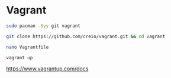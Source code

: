 # Vagrant

```bash
sudo pacman -Syy git vagrant

git clone https://github.com/creio/vagrant.git && cd vagrant

nano Vagrantfile

vagrant up
```

https://www.vagrantup.com/docs
